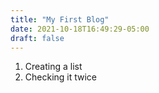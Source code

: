 ```yaml
---
title: "My First Blog"
date: 2021-10-18T16:49:29-05:00
draft: false
---
```


1. Creating a list
2. Checking it twice
